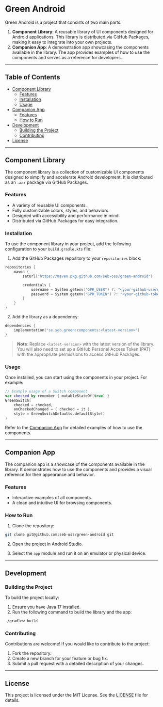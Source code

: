 # Green Android

Green Android is a project that consists of two main parts:

1. **Component Library**: A reusable library of UI components designed for Android applications. This library is distributed via GitHub Packages, making it easy to integrate into your own projects.
2. **Companion App**: A demonstration app showcasing the components available in the library. The app provides examples of how to use the components and serves as a reference for developers.

---

## Table of Contents

- [Component Library](#component-library)
  - [Features](#features)
  - [Installation](#installation)
  - [Usage](#usage)
- [Companion App](#companion-app)
  - [Features](#features-1)
  - [How to Run](#how-to-run)
- [Development](#development)
  - [Building the Project](#building-the-project)
  - [Contributing](#contributing)
- [License](#license)

---

## Component Library

The component library is a collection of customizable UI components designed to simplify and accelerate Android development. It is distributed as an `.aar` package via GitHub Packages.

### Features

- A variety of reusable UI components.
- Fully customizable colors, styles, and behaviors.
- Designed with accessibility and performance in mind.
- Distributed via GitHub Packages for easy integration.

### Installation

To use the component library in your project, add the following configuration to your `build.gradle.kts` file:

1. Add the GitHub Packages repository to your `repositories` block:

```kotlin
repositories {
    maven {
        setUrl("https://maven.pkg.github.com/seb-oss/green-android")

        credentials {
            username = System.getenv("GPR_USER") ?: "<your-github-username>"
            password = System.getenv("GPR_TOKEN") ?: "<your-github-token>"
        }
    }
}
```

2. Add the library as a dependency:

```kotlin
dependencies {
    implementation("se.seb.green:components:<latest-version>")
}
```

> **Note**: Replace `<latest-version>` with the latest version of the library. You will also need to set up a GitHub Personal Access Token (PAT) with the appropriate permissions to access GitHub Packages.

### Usage

Once installed, you can start using the components in your project. For example:

```kotlin
// Example usage of a Switch component
var checked by remember { mutableStateOf(true) }
GreenSwitch(
    checked = checked,
    onCheckedChanged = { checked = it },
    style = GreenSwitchDefaults.defaultStyle()
)
```

Refer to the [Companion App](#companion-app) for detailed examples of how to use the components.

---

## Companion App

The companion app is a showcase of the components available in the library. It demonstrates how to use the components and provides a visual reference for their appearance and behavior.

### Features

- Interactive examples of all components.
- A clean and intuitive UI for browsing components.

### How to Run

1. Clone the repository:

```bash
git clone git@github.com:seb-oss/green-android.git
```

2. Open the project in Android Studio.

3. Select the `app` module and run it on an emulator or physical device.

---

## Development

### Building the Project

To build the project locally:

1. Ensure you have Java 17 installed.
2. Run the following command to build the library and the app:

```bash
./gradlew build
```

### Contributing

Contributions are welcome! If you would like to contribute to the project:

1. Fork the repository.
2. Create a new branch for your feature or bug fix.
3. Submit a pull request with a detailed description of your changes.

---

## License

This project is licensed under the MIT License. See the [LICENSE](LICENSE) file for details.